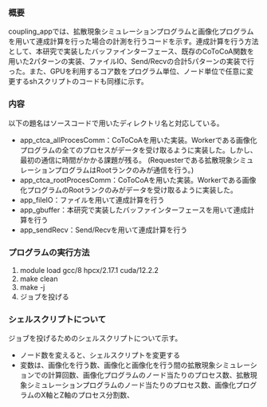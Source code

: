 ### 概要
coupling_appでは、拡散現象シミュレーションプログラムと画像化プログラムを用いて連成計算を行った場合の計測を行うコードを示す。連成計算を行う方法として、本研究で実装したバッファインターフェース、既存のCoToCoA関数を用いた2パターンの実装、ファイルIO、Send/Recvの合計5パターンの実装で行った。また、GPUを利用するコア数をプログラム単位、ノード単位で任意に変更するshスクリプトのコードも同様に示す。

### 内容
以下の題名はソースコードで用いたディレクトリ名と対応している。
- app_ctca_allProcesComm：CoToCoAを用いた実装。Workerである画像化プログラムの全てのプロセスがデータを受け取るように実装した。しかし、最初の通信に時間がかかる課題が残る。 (Requesterである拡散現象シミュレーションプログラムはRootランクのみが通信を行う。)
- app_ctca_rootProcesComm：CoToCoAを用いた実装。Workerである画像化プログラムのRootランクのみがデータを受け取るように実装した。
- app_fileIO：ファイルを用いて連成計算を行う
- app_gbuffer：本研究で実装したバッファインターフェースを用いて連成計算を行う
- app_sendRecv：Send/Recvを用いて連成計算を行う

### プログラムの実行方法
1. module load gcc/8 hpcx/2.17.1 cuda/12.2.2
2. make clean
3. make -j 
4. ジョブを投げる

### シェルスクリプトについて
ジョブを投げるためのシェルスクリプトについて示す。

- ノード数を変えると、シェルスクリプトを変更する
- 変数は、画像化を行う数、画像化と画像化を行う間の拡散現象シミュレーションでの計算回数、画像化プログラムのノード当たりのプロセス数、拡散現象シミュレーションプログラムのノード当たりのプロセス数、画像化プログラムのX軸とZ軸のプロセス分割数、